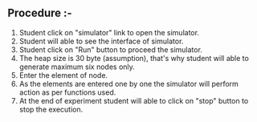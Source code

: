## Procedure :-
1. Student click on "simulator" link to open the simulator.<br>
2. Student will able to see the interface of simulator.<br>
3. Student click on "Run" button to proceed the simulator.<br>
4. The heap size is 30 byte (assumption), that's why student will able to generate maximum six nodes only.<br>
5. Enter the element of node.<br>
6. As the elements are entered one by one the simulator will perform action as per functions used.<br>
7. At the end of experiment student will able to click on "stop" button to stop the execution.<br>
